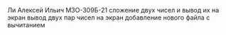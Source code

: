 Ли Алексей Ильич М3О-309Б-21 
сложение двух чисел и вывод их на экран
вывод двух пар чисел на экран
добавление нового файла с вычитанием